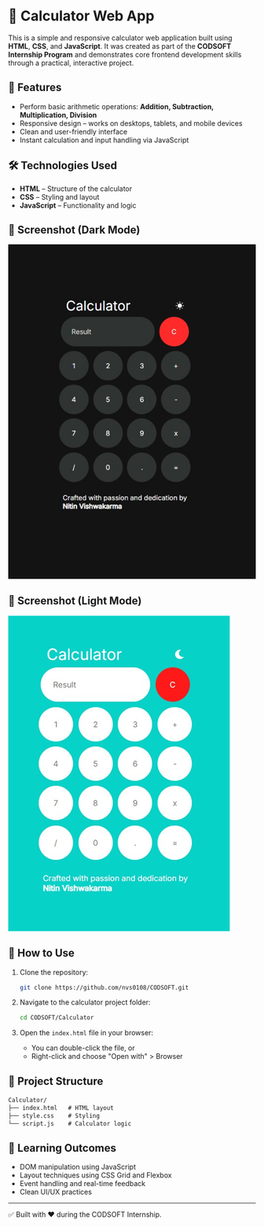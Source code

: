 # 🧮 Calculator Web App

This is a simple and responsive calculator web application built using **HTML**, **CSS**, and **JavaScript**. It was created as part of the **CODSOFT Internship Program** and demonstrates core frontend development skills through a practical, interactive project.

## 🚀 Features

- Perform basic arithmetic operations: **Addition, Subtraction, Multiplication, Division**
- Responsive design – works on desktops, tablets, and mobile devices
- Clean and user-friendly interface
- Instant calculation and input handling via JavaScript

## 🛠️ Technologies Used

- **HTML** – Structure of the calculator
- **CSS** – Styling and layout
- **JavaScript** – Functionality and logic

## 📸 Screenshot (Dark Mode)

![Calculator Screenshot](https://raw.githubusercontent.com/nvs0108/CODSOFT/main/Calculator/Pics/dark%20mode.jpg)

## 📸 Screenshot (Light Mode)
![Calculator Screenshot](https://github.com/nvs0108/CODSOFT/blob/main/Calculator/Pics/light%20mode.jpg)


## 🧪 How to Use

1. Clone the repository:
   ```bash
   git clone https://github.com/nvs0108/CODSOFT.git
   ```

2. Navigate to the calculator project folder:
   ```bash
   cd CODSOFT/Calculator
   ```

3. Open the `index.html` file in your browser:
   - You can double-click the file, or
   - Right-click and choose "Open with" > Browser

## 📂 Project Structure

```
Calculator/
├── index.html   # HTML layout
├── style.css    # Styling
└── script.js    # Calculator logic
```

## 📘 Learning Outcomes

- DOM manipulation using JavaScript
- Layout techniques using CSS Grid and Flexbox
- Event handling and real-time feedback
- Clean UI/UX practices

---

✅ Built with ❤️ during the CODSOFT Internship.
